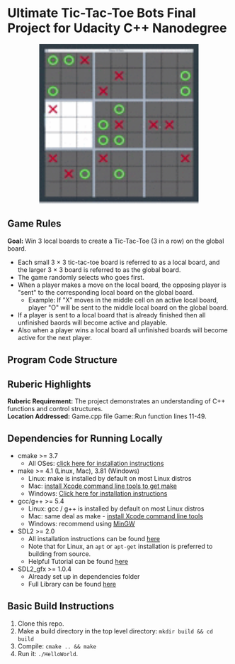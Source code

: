 # Ultimate Tic-Tac-Toe Bots Final Project for Udacity C++ Nanodegree

<p align="center">
    <img src="/images/ultimate_TTT.gif" width="360" height="360">
</p>

## Game Rules
**Goal:** Win 3 local boards to create a Tic-Tac-Toe (3 in a row) on the global board. 
* Each small 3 × 3 tic-tac-toe board is referred to as a local board, and the larger 3 × 3 board is referred to as the global board.
* The game randomly selects who goes first.
* When a player makes a move on the local board, the opposing player is "sent" to the corresponding local board on the global board.
  * Example: If "X" moves in the middle cell on an active local board, player "O" will be sent to the middle local board on the global board.
* If a player is sent to a local board that is already finished then all unfinished baords will become active and playable.
* Also when a player wins a local board all unfinished boards will become active for the next player.

## Program Code Structure


## Ruberic Highlights
**Ruberic Requirement:** The project demonstrates an understanding of C++ functions and control structures.  
**Location Addressed:** Game.cpp file Game::Run function lines 11-49.


## Dependencies for Running Locally
* cmake >= 3.7
  * All OSes: [click here for installation instructions](https://cmake.org/install/)
* make >= 4.1 (Linux, Mac), 3.81 (Windows)
  * Linux: make is installed by default on most Linux distros
  * Mac: [install Xcode command line tools to get make](https://developer.apple.com/xcode/features/)
  * Windows: [Click here for installation instructions](http://gnuwin32.sourceforge.net/packages/make.htm)
* gcc/g++ >= 5.4
  * Linux: gcc / g++ is installed by default on most Linux distros
  * Mac: same deal as make - [install Xcode command line tools](https://developer.apple.com/xcode/features/)
  * Windows: recommend using [MinGW](http://www.mingw.org/)
* SDL2 >= 2.0
  * All installation instructions can be found [here](https://wiki.libsdl.org/Installation)
  * Note that for Linux, an `apt` or `apt-get` installation is preferred to building from source.
  * Helpful Tutorial can be found [here](https://lazyfoo.net/tutorials/SDL/01_hello_SDL/index.php)
* SDL2_gfx >= 1.0.4
  * Already set up in dependencies folder
  * Full Library can be found [here](https://www.ferzkopp.net/wordpress/2016/01/02/sdl_gfx-sdl2_gfx/)

## Basic Build Instructions

1. Clone this repo.
2. Make a build directory in the top level directory: `mkdir build && cd build`
3. Compile: `cmake .. && make`
4. Run it: `./HelloWorld`.

